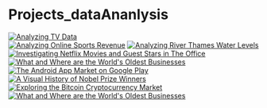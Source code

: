# Projects_dataAnanlysis
[![Analyzing TV Data](https://app.datacamp.com/learn/projects/super-bowl)](https://app.datacamp.com/)
<br>
[![Analyzing Online Sports Revenue](https://app.datacamp.com/learn/projects/analyzing_online_sports_revenue)](https://app.datacamp.com/)
[![Analyzing River Thames Water Levels
](https://app.datacamp.com/learn/projects/anayzing-river-thames-water-levels)](https://app.datacamp.com/)
[![Investigating Netflix Movies and Guest Stars in The Office](https://app.datacamp.com/learn/projects/entertainment-data)](https://app.datacamp.com/)
[![What and Where are the World's Oldest Businesses](https://app.datacamp.com/learn/projects/worlds_oldest_businesses)](https://app.datacamp.com/)
[![The Android App Market on Google Play](https://app.datacamp.com/learn/projects/android-app-market)](https://app.datacamp.com/)
[![A Visual History of Nobel Prize Winners](https://app.datacamp.com/learn/projects/nobel-winners)](https://app.datacamp.com/)
[![Exploring the Bitcoin Cryptocurrency Market](https://app.datacamp.com/learn/projects/82)](https://app.datacamp.com/)
[![What and Where are the World's Oldest Businesses](https://app.datacamp.com/learn/projects/worlds_oldest_businesses)](https://app.datacamp.com/)
